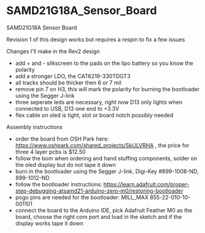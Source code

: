 # SAMD21G18A_Sensor_Board
SAMD21G18A Sensor Board

Revision 1 of this design works but requires a respin to fix a few issues

Changes I'll make in the Rev2 design
- add + and - silkscreen to the pads on the lipo battery so you know the polarity
- add a stronger LDO, the CAT6219-330TDGT3
- all tracks should be thicker then 6 or 7 mil
- remove pin 7 on H3, this will mark the polarity for burning the bootloader using the Segger J-link
- three seperate leds are necessary, right now D13 only lights when connected to USB, D13 one end to +3.3V
- flex cable on oled is tight, slot or board notch possibly needed

Assembly instructions
- order the board from OSH Park here: https://www.oshpark.com/shared_projects/SkULVRHA , the price for three 4 layer pcbs is $12.50
- follow the bom when ordering and hand stuffing components, solder on the oled display but do not tape it down
- burn in the bootloader using the Segger J-link, Digi-Key #899-1008-ND, 899-1012-ND
- follow the bootloader instructions: https://learn.adafruit.com/proper-step-debugging-atsamd21-arduino-zero-m0/restoring-bootloader
- pogo pins are needed for the bootloader:  MILL_MAX 855-22-010-10-001101
- connect the board to the Arduino IDE, pick Adafruit Feather M0 as the board, choose the right com port and load in the sketch and if the display works tape it down


